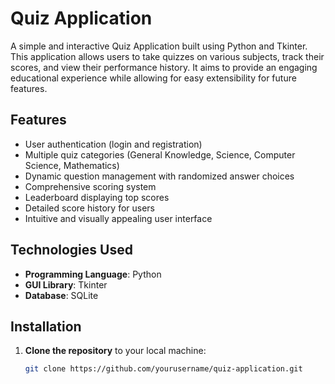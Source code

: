 # Quiz Application

A simple and interactive Quiz Application built using Python and Tkinter. This application allows users to take quizzes on various subjects, track their scores, and view their performance history. It aims to provide an engaging educational experience while allowing for easy extensibility for future features.

## Features

- User authentication (login and registration)
- Multiple quiz categories (General Knowledge, Science, Computer Science, Mathematics)
- Dynamic question management with randomized answer choices
- Comprehensive scoring system
- Leaderboard displaying top scores
- Detailed score history for users
- Intuitive and visually appealing user interface

## Technologies Used

- **Programming Language**: Python
- **GUI Library**: Tkinter
- **Database**: SQLite

## Installation

1. **Clone the repository** to your local machine:
   ```bash
   git clone https://github.com/yourusername/quiz-application.git
